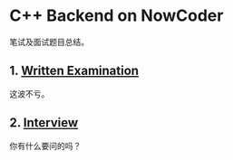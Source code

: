 # C++ Backend on NowCoder

笔试及面试题目总结。

## 1. [Written Examination](https://github.com/paoqi1997/NowCoder/tree/master/written_examination)

这波不亏。

## 2. [Interview](https://github.com/paoqi1997/NowCoder/tree/master/interview)

你有什么要问的吗？
